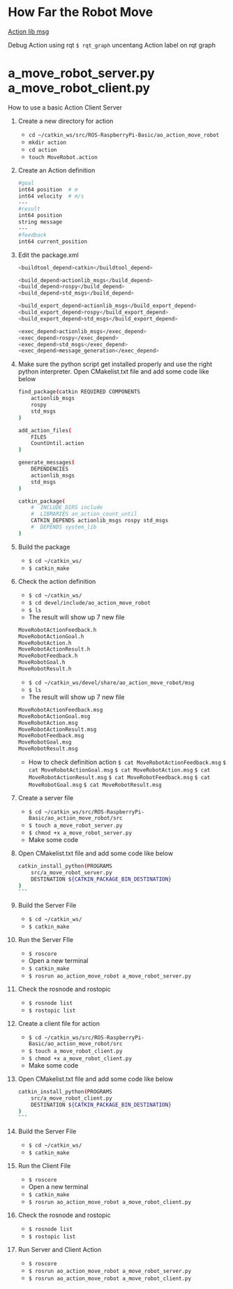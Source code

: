 # How Far the Robot Move

[Action lib msg](http://docs.ros.org/en/kinetic/api/actionlib_msgs/html/msg/GoalStatus.html)

Debug Action using rqt
`$ rqt_graph`
uncentang Action label on rqt graph

# a_move_robot_server.py a_move_robot_client.py
How to use a basic Action Client Server
1. Create a new directory for action
    - `cd ~/catkin_ws/src/ROS-RaspberryPi-Basic/ao_action_move_robot`
    - `mkdir action`
    - `cd action`
    - `touch MoveRobot.action`

2. Create an Action definition
	```sh
	#goal
	int64 position	# m
	int64 velocity	# m/s
	---
	#result
	int64 position
	string message
	---
	#feedback
	int64 current_position
	```

3. Edit the package.xml
	```sh
	<buildtool_depend>catkin</buildtool_depend>

	<build_depend>actionlib_msgs</build_depend>
	<build_depend>rospy</build_depend>
	<build_depend>std_msgs</build_depend>

	<build_export_depend>actionlib_msgs</build_export_depend>
	<build_export_depend>rospy</build_export_depend>
	<build_export_depend>std_msgs</build_export_depend>

	<exec_depend>actionlib_msgs</exec_depend>
	<exec_depend>rospy</exec_depend>
	<exec_depend>std_msgs</exec_depend>
	<exec_depend>message_generation</exec_depend>
	```

4. Make sure the python script get installed properly and use the right python interpreter. Open CMakelist.txt file and add some code like below
	```sh
	find_package(catkin REQUIRED COMPONENTS
        actionlib_msgs
        rospy
        std_msgs
    )

    add_action_files(
        FILES
        CountUntil.action
    )

    generate_messages(
        DEPENDENCIES
        actionlib_msgs
        std_msgs
    )

    catkin_package(
        #  INCLUDE_DIRS include
        #  LIBRARIES an_action_count_until
        CATKIN_DEPENDS actionlib_msgs rospy std_msgs
        #  DEPENDS system_lib
    )
	```

5. Build the package
	- `$ cd ~/catkin_ws/`
	- `$ catkin_make`

6. Check the action definition
	- `$ cd ~/catkin_ws/`
	- `$ cd devel/include/ao_action_move_robot`
	- `$ ls`
	- The result will show up 7 new file
	```sh
	MoveRobotActionFeedback.h
	MoveRobotActionGoal.h
	MoveRobotAction.h
	MoveRobotActionResult.h
	MoveRobotFeedback.h
	MoveRobotGoal.h
	MoveRobotResult.h
	```
	
	- `$ cd ~/catkin_ws/devel/share/ao_action_move_robot/msg`
	- `$ ls`
	- The result will show up 7 new file
	```sh
	MoveRobotActionFeedback.msg
	MoveRobotActionGoal.msg
	MoveRobotAction.msg
	MoveRobotActionResult.msg
	MoveRobotFeedback.msg
	MoveRobotGoal.msg
	MoveRobotResult.msg
	```
	
	- How to check definition action
	`$ cat MoveRobotActionFeedback.msg`
	`$ cat MoveRobotActionGoal.msg`
	`$ cat MoveRobotAction.msg`
	`$ cat MoveRobotActionResult.msg`
	`$ cat MoveRobotFeedback.msg`
	`$ cat MoveRobotGoal.msg`
	`$ cat MoveRobotResult.msg`

7. Create a server file
	- `$ cd ~/catkin_ws/src/ROS-RaspberryPi-Basic/ao_action_move_robot/src`
	- `$ touch a_move_robot_server.py`
	- `$ chmod +x a_move_robot_server.py`
	- Make some code

8. Open CMakelist.txt file and add some code like below
	````sh
	catkin_install_python(PROGRAMS
		src/a_move_robot_server.py
		DESTINATION ${CATKIN_PACKAGE_BIN_DESTINATION}
	)
	```

9. Build the Server File
	- `$ cd ~/catkin_ws/`
	- `$ catkin_make`

10. Run the Server FIle
	- `$ roscore`
	- Open a new terminal
	- `$ catkin_make`
	- `$ rosrun ao_action_move_robot a_move_robot_server.py`

11. Check the rosnode and rostopic
	- `$ rosnode list`
	- `$ rostopic list`
	
12. Create a client file for action
	- `$ cd ~/catkin_ws/src/ROS-RaspberryPi-Basic/ao_action_move_robot/src`
	- `$ touch a_move_robot_client.py`
	- `$ chmod +x a_move_robot_client.py`
	- Make some code

13. Open CMakelist.txt file and add some code like below
	````sh
	catkin_install_python(PROGRAMS
		src/a_move_robot_client.py
		DESTINATION ${CATKIN_PACKAGE_BIN_DESTINATION}
	)
	```

14. Build the Server File
	- `$ cd ~/catkin_ws/`
	- `$ catkin_make`

15. Run the Client File
	- `$ roscore`
	- Open a new terminal
	- `$ catkin_make`
	- `$ rosrun ao_action_move_robot a_move_robot_client.py`

16. Check the rosnode and rostopic
	- `$ rosnode list`
	- `$ rostopic list`
	
17. Run Server and Client Action
	- `$ roscore`
	- `$ rosrun ao_action_move_robot a_move_robot_server.py`
	- `$ rosrun ao_action_move_robot a_move_robot_client.py`

